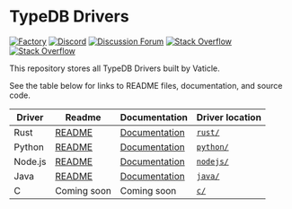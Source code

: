 # TypeDB Drivers

[![Factory](https://factory.vaticle.com/api/status/vaticle/typedb-driver/badge.svg)](https://factory.vaticle.com/vaticle/typedb-driver)
[![Discord](https://img.shields.io/discord/665254494820368395?color=7389D8&label=chat&logo=discord&logoColor=ffffff)](https://vaticle.com/discord)
[![Discussion Forum](https://img.shields.io/discourse/https/forum.typedb.com/topics.svg)](https://forum.typedb.com)
[![Stack Overflow](https://img.shields.io/badge/stackoverflow-typedb-796de3.svg)](https://stackoverflow.com/questions/tagged/typedb)
[![Stack Overflow](https://img.shields.io/badge/stackoverflow-typeql-3dce8c.svg)](https://stackoverflow.com/questions/tagged/typeql)

This repository stores all TypeDB Drivers built by Vaticle.

See the table below for links to README files, documentation, and source code.

| Driver  | Readme | Documentation                                                                 | Driver location                                                               |
|---------|--------|-------------------------------------------------------------------------------|-------------------------------------------------------------------------------|
| Rust | [README](https://github.com/vaticle/typedb-driver/tree/development/rust/README.md) | [Documentation](https://typedb.com/docs/clients/2.x/rust/rust-overview)       | [`rust/`](https://github.com/vaticle/typedb-driver/tree/development/rust)     |
| Python | [README](https://github.com/vaticle/typedb-driver/tree/development/python/README.md) | [Documentation](https://typedb.com/docs/clients/2.x/python/python-overview)   | [`python/`](https://github.com/vaticle/typedb-driver/tree/development/python) |
| Node.js | [README](https://github.com/vaticle/typedb-driver/tree/development/nodejs/README.md) | [Documentation](https://typedb.com/docs/clients/2.x/node-js/node-js-overview) | [`nodejs/`](https://github.com/vaticle/typedb-driver/tree/development/nodejs) |
| Java | [README](https://github.com/vaticle/typedb-driver/tree/development/java/README.md) | [Documentation](https://typedb.com/docs/clients/2.x/java/java-overview)       | [`java/`](https://github.com/vaticle/typedb-driver/tree/development/java)     |
| C | Coming soon | Coming soon                                                                   | [`c/`](https://github.com/vaticle/typedb-driver/tree/development/c)   |
